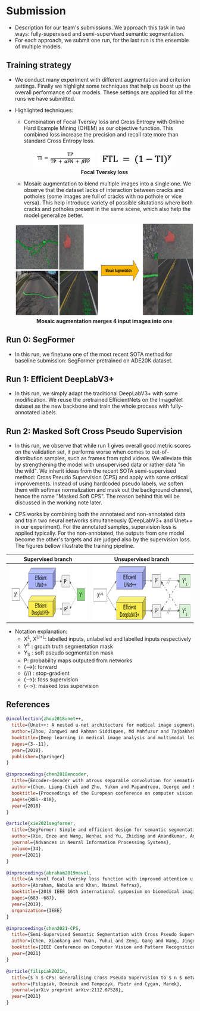 # Submission

- Description for our team's submissions. We approach this task in two ways: fully-supervised and semi-supervised semantic segmentation.
- For each approach, we submit one run, for the last run is the ensemble of multiple models. 

## Training strategy
- We conduct many experiment with different augmentation and criterion settings. Finally we highlight some techniques that help us boost up the overall performance of our models. These settings are applied for all the runs we have submitted.

- Highlighted techniques:
    - Combination of Focal Tversky loss and Cross Entropy with Online Hard Example Mining (OHEM) as our objective function. This combined loss increase the precision and recall rate more than standard Cross Entropy loss.

    <p align="center"> <img height="50" alt="screen" src="./figures/tversky.png"> <img height="50" alt="screen" src="./figures/focal_tversky.png"> <br> <strong>Focal Tversky loss</strong> </p>


    - Mosaic augmentation to blend multiple images into a single one. We observe that the dataset lacks of interaction between cracks and potholes (some images are full of cracks with no pothole or vice versa). This help introduce variety of possible situtations where both cracks and potholes present in the same scene, which also help the model generalize better.

    <p align="center"> <img height="250" alt="screen" src="./figures/mosaic.png"> <br> <strong>Mosaic augmentation merges 4 input images into one</strong></p>

## **Run 0: SegFormer**
- In this run, we finetune one of the most recent SOTA method for baseline submission: SegFormer pretrained on ADE20K dataset.  

## **Run 1: Efficient DeepLabV3+**
- In this run, we simply adapt the traditional DeepLabV3+ with some modification. We reuse the pretrained EfficientNets on the ImageNet dataset as the new backbone and train the whole process with fully-annotated labels.

## **Run 2: Masked Soft Cross Pseudo Supervision**
- In this run, we observe that while run 1 gives overall good metric scores on the validation set, it performs worse when comes to out-of-distribution samples, such as frames from rgbd videos. We alleviate this by strengthening the model with unsupervised data or rather data "in the wild". We inherit ideas from the recent SOTA semi-supervised method: Cross Pseudo Supervision (CPS) and apply with some critical improvements. Instead of using hardcoded pseudo labels, we soften them with softmax normalization and mask out the background channel, hence the name "Masked Soft CPS". The reason behind this will be discussed in the working note later. 

- CPS works by combining both the annotated and non-annotated data and train two neural networks simultaneously (DeepLabV3+ and Unet++ in our experiment). For the annotated samples, supervision loss is applied typically. For the non-annotated, the outputs from one model become the other's targets and are judged also by the supervision loss. The figures bellow illustrate the training pipeline. 


|  Supervised branch | Unsupervised branch |
| :----------------------------------------------------------: | :----------------------------------------------------------: | 
| <img height="150" alt="screen" src="./figures/supervised.png">  | <img height="150" alt="screen" src="./figures/unsupervised.png">  | 

- Notation explanation: 
    - X<sup>L</sup>, X<sup>U+L</sup>: labelled inputs, unlabelled and labelled inputs respectively
    - Y<sup>L</sup> : grouth truth segmentation mask
    - Y<sub>S</sub> : soft pseudo segmentation mask
    - P:            probability maps outputed from networks
    - (&#8212;>):   forward
    - (//) :        stop-gradient
    - (-->):        foss supervision
    - (-&#8901;>):  masked loss supervision

## References

``` bibtex
@incollection{zhou2018unet++,
  title={Unet++: A nested u-net architecture for medical image segmentation},
  author={Zhou, Zongwei and Rahman Siddiquee, Md Mahfuzur and Tajbakhsh, Nima and Liang, Jianming},
  booktitle={Deep learning in medical image analysis and multimodal learning for clinical decision support},
  pages={3--11},
  year={2018},
  publisher={Springer}
}
```

``` bibtex
@inproceedings{chen2018encoder,
  title={Encoder-decoder with atrous separable convolution for semantic image segmentation},
  author={Chen, Liang-Chieh and Zhu, Yukun and Papandreou, George and Schroff, Florian and Adam, Hartwig},
  booktitle={Proceedings of the European conference on computer vision (ECCV)},
  pages={801--818},
  year={2018}
}
```

``` bibtex
@article{xie2021segformer,
  title={SegFormer: Simple and efficient design for semantic segmentation with transformers},
  author={Xie, Enze and Wang, Wenhai and Yu, Zhiding and Anandkumar, Anima and Alvarez, Jose M and Luo, Ping},
  journal={Advances in Neural Information Processing Systems},
  volume={34},
  year={2021}
}
```

``` bibtex
@inproceedings{abraham2019novel,
  title={A novel focal tversky loss function with improved attention u-net for lesion segmentation},
  author={Abraham, Nabila and Khan, Naimul Mefraz},
  booktitle={2019 IEEE 16th international symposium on biomedical imaging (ISBI 2019)},
  pages={683--687},
  year={2019},
  organization={IEEE}
}
```

``` bibtex
@inproceedings{chen2021-CPS,
  title={Semi-Supervised Semantic Segmentation with Cross Pseudo Supervision},
  author={Chen, Xiaokang and Yuan, Yuhui and Zeng, Gang and Wang, Jingdong},
  booktitle={IEEE Conference on Computer Vision and Pattern Recognition (CVPR)},
  year={2021}
}
```
``` bibtex
@article{filipiak2021n,
  title={$ n $-CPS: Generalising Cross Pseudo Supervision to $ n $ networks for Semi-Supervised Semantic Segmentation},
  author={Filipiak, Dominik and Tempczyk, Piotr and Cygan, Marek},
  journal={arXiv preprint arXiv:2112.07528},
  year={2021}
}
```
